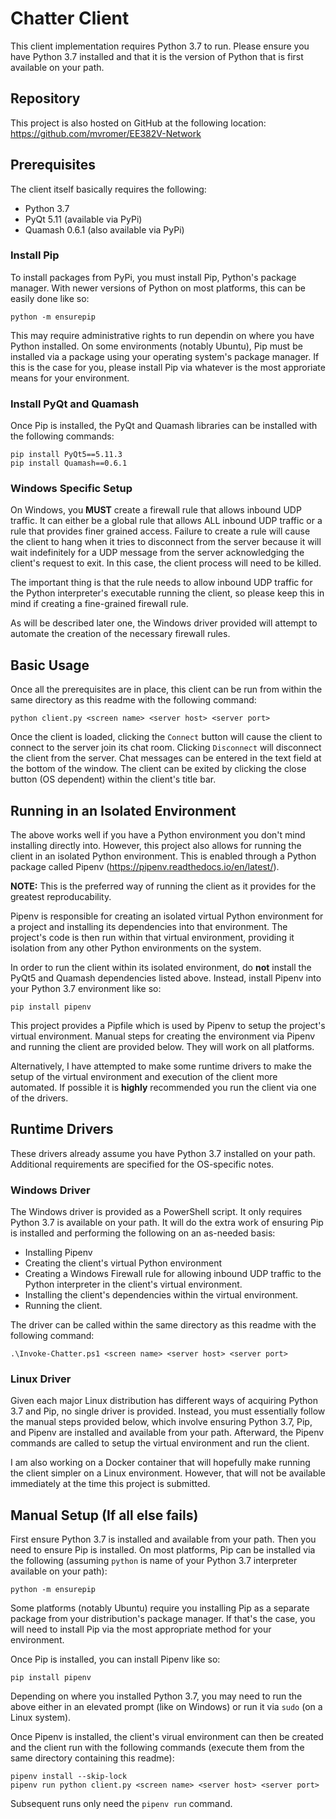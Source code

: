 # Chatter Client
This client implementation requires Python 3.7 to run. Please ensure you have Python 3.7 installed
and that it is the version of Python that is first available on your path.

## Repository
This project is also hosted on GitHub at the following location:
https://github.com/mvromer/EE382V-Network

## Prerequisites
The client itself basically requires the following:

* Python 3.7
* PyQt 5.11 (available via PyPi)
* Quamash 0.6.1 (also available via PyPi)

### Install Pip
To install packages from PyPi, you must install Pip, Python's package manager. With newer versions
of Python on most platforms, this can be easily done like so:

```
python -m ensurepip
```

This may require administrative rights to run dependin on where you have Python installed. On some
environments (notably Ubuntu), Pip must be installed via a package using your operating system's
package manager. If this is the case for you, please install Pip via whatever is the most approriate
means for your environment.

### Install PyQt and Quamash
Once Pip is installed, the PyQt and Quamash libraries can be installed with the following commands:

```
pip install PyQt5==5.11.3
pip install Quamash==0.6.1
```

### Windows Specific Setup
On Windows, you **MUST** create a firewall rule that allows inbound UDP traffic. It can either be a
global rule that allows ALL inbound UDP traffic or a rule that provides finer grained access.
Failure to create a rule will cause the client to hang when it tries to disconnect from the server
because it will wait indefinitely for a UDP message from the server acknowledging the client's
request to exit. In this case, the client process will need to be killed.

The important thing is that the rule needs to allow inbound UDP traffic for the Python interpreter's
executable running the client, so please keep this in mind if creating a fine-grained firewall rule.

As will be described later one, the Windows driver provided will attempt to automate the creation of
the necessary firewall rules.

## Basic Usage
Once all the prerequisites are in place, this client can be run from within the same directory as
this readme with the following command:

```
python client.py <screen name> <server host> <server port>
```

Once the client is loaded, clicking the `Connect` button will cause the client to connect to the
server join its chat room. Clicking `Disconnect` will disconnect the client from the server. Chat
messages can be entered in the text field at the bottom of the window. The client can be exited by
clicking the close button (OS dependent) within the client's title bar.

## Running in an Isolated Environment
The above works well if you have a Python environment you don't mind installing directly into.
However, this project also allows for running the client in an isolated Python environment. This
is enabled through a Python package called Pipenv (https://pipenv.readthedocs.io/en/latest/).

**NOTE:** This is the preferred way of running the client as it provides for the greatest
reproducability.

Pipenv is responsible for creating an isolated virtual Python environment for a project and
installing its dependencies into that environment. The project's code is then run within that
virtual environment, providing it isolation from any other Python environments on the system.

In order to run the client within its isolated environment, do **not** install the PyQt5 and
Quamash dependencies listed above. Instead, install Pipenv into your Python 3.7 environment like so:

```
pip install pipenv
```

This project provides a Pipfile which is used by Pipenv to setup the project's virtual environment.
Manual steps for creating the environment via Pipenv and running the client are provided below. They
will work on all platforms.

Alternatively, I have attempted to make some runtime drivers to make the setup of the virtual
environment and execution of the client more automated. If possible it is **highly** recommended
you run the client via one of the drivers.

## Runtime Drivers
These drivers already assume you have Python 3.7 installed on your path. Additional requirements
are specified for the OS-specific notes.

### Windows Driver
The Windows driver is provided as a PowerShell script. It only requires Python 3.7 is available on
your path. It will do the extra work of ensuring Pip is installed and performing the following on
an as-needed basis:

* Installing Pipenv
* Creating the client's virtual Python environment
* Creating a Windows Firewall rule for allowing inbound UDP traffic to the Python interpreter in the
  client's virtual environment.
* Installing the client's dependencies within the virtual environment.
* Running the client.

The driver can be called within the same directory as this readme with the following command:

```
.\Invoke-Chatter.ps1 <screen name> <server host> <server port>
```

### Linux Driver
Given each major Linux distribution has different ways of acquiring Python 3.7 and Pip, no single
driver is provided. Instead, you must essentially follow the manual steps provided below, which
involve ensuring Python 3.7, Pip, and Pipenv are installed and available from your path. Afterward,
the Pipenv commands are called to setup the virtual environment and run the client.

I am also working on a Docker container that will hopefully make running the client simpler on a
Linux environment. However, that will not be available immediately at the time this project is
submitted.

## Manual Setup (If all else fails)
First ensure Python 3.7 is installed and available from your path. Then you need to ensure Pip is
installed. On most platforms, Pip can be installed via the following (assuming `python` is name of
your Python 3.7 interpreter available on your path):

```
python -m ensurepip
```

Some platforms (notably Ubuntu) require you installing Pip as a separate package from your
distribution's package manager. If that's the case, you will need to install Pip via the most
appropriate method for your environment.

Once Pip is installed, you can install Pipenv like so:

```
pip install pipenv
```

Depending on where you installed Python 3.7, you may need to run the above either in an elevated
prompt (like on Windows) or run it via `sudo` (on a Linux system).

Once Pipenv is installed, the client's virual environment can then be created and the client run
with the following commands (execute them from the same directory containing this readme):

```
pipenv install --skip-lock
pipenv run python client.py <screen name> <server host> <server port>
```

Subsequent runs only need the `pipenv run` command.
